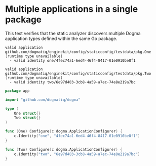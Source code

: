 # Multiple applications in a single package

This test verifies that the static analyzer discovers multiple Dogma application
types defined within the same Go package.

```au:output
valid application github.com/dogmatiq/enginekit/config/staticconfig/testdata/pkg.One (runtime type unavailable)
  - valid identity one/4fec74a1-6ed4-46f4-8417-01e0910be8f1

valid application github.com/dogmatiq/enginekit/config/staticconfig/testdata/pkg.Two (runtime type unavailable)
  - valid identity two/6e97d403-3cb8-4a59-a7ec-74e8e219a7bc
```

```go au:input
package app

import "github.com/dogmatiq/dogma"

type (
	One struct{}
	Two struct{}
)

func (One) Configure(c dogma.ApplicationConfigurer) {
	c.Identity("one", "4fec74a1-6ed4-46f4-8417-01e0910be8f1")
}

func (Two) Configure(c dogma.ApplicationConfigurer) {
	c.Identity("two", "6e97d403-3cb8-4a59-a7ec-74e8e219a7bc")
}
```
